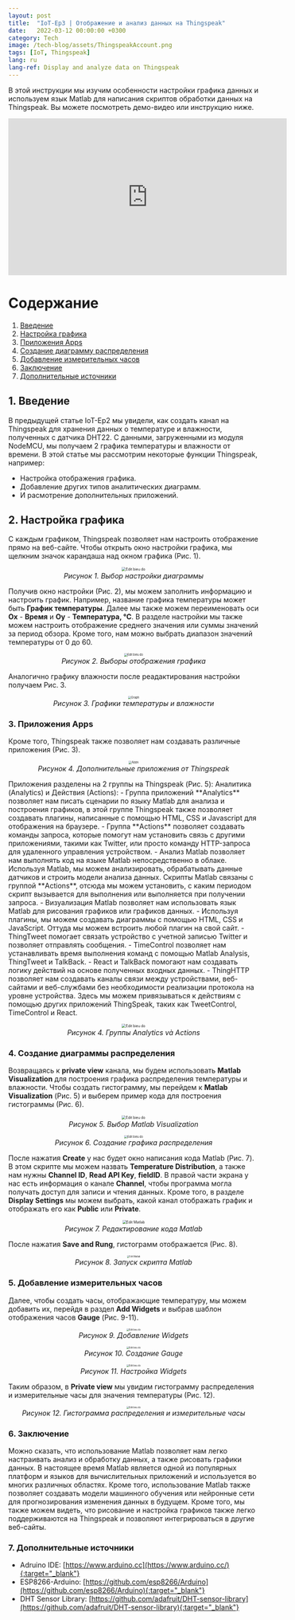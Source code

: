 ```yaml
---
layout: post
title:  "IoT-Ep3 | Отображение и анализ данных на Thingspeak"
date:   2022-03-12 00:00:00 +0300
category: Tech
image: /tech-blog/assets/ThingspeakAccount.png
tags: [IoT, Thingspeak]
lang: ru
lang-ref: Display and analyze data on Thingspeak
---
```

В этой инструкции мы изучим особенности настройки графика данных и используем язык Matlab для написания скриптов обработки данных на Thingspeak. Вы можете посмотреть демо-видео или инструкцию ниже.

<p align="center">
<iframe width="560" height="315" src="https://www.youtube.com/embed/Xu68phWUE6Q" title="YouTube video player" frameborder="0" allow="accelerometer; autoplay; clipboard-write; encrypted-media; gyroscope; picture-in-picture" allowfullscreen></iframe>
</p>

# Содержание
1. [Введение](#Section1)
2. [Настройка графика](#Section2)
3. [Приложения Apps](#Section3)
4. [Создание диаграмму распределения](#Section4)
5. [Добавление измерительных часов](#Section5)
6. [Заключение](#Section6)
7. [Дополнительные источники](#Section7)

## 1. Введение <a name="Section1"></a>
В предыдущей статье IoT-Ep2 мы увидели, как создать канал на Thingspeak для хранения данных о температуре и влажности, полученных с датчика DHT22. С данными, загруженными из модуля NodeMCU, мы получаем 2 графика температуры и влажности от времени.
В этой статье мы рассмотрим некоторые функции Thingspeak, например:
- Настройка отображения графика.
- Добавление других типов аналитических диаграмм.
- И расмотрение дополнительных приложений.

## 2. Настройка графика <a name="Section2"></a>
С каждым графиком, Thingspeak позволяет нам настроить отображение прямо на веб-сайте. Чтобы открыть окно настройки графика, мы щелкним значок карандаша над окном графика (Рис. 1).
<p align="center">
  <img alt="Edit bieu do" src="/tech-blog/assets/EditBieuDo.png" style="zoom:50%">
  <br>
    <em>Рисунок 1. Выбор настройки диаграммы</em>
</p>

Получив окно настройки (Рис. 2), мы можем заполнить информацию и настроить график. Например, название графика температуры может быть **График температуры**. Далее мы также можем переименовать оси **Ох** - **Время** и **Оу** - **Температура, °С**. В разделе настройки мы также можем настроить отображение среднего значения или суммы значений за период обзора. Кроме того, нам можно выбрать диапазон значений температуры от 0 до 60.
<p align="center">
  <img alt="Edit bieu do" src="/tech-blog/assets/FieldOptions.png" style="zoom:40%">
  <br>
    <em>Рисунок 2. Выборы отображения графика</em>
</p>

Аналогично графику влажности после реадактирования настройки получаем Рис. 3.
<p align="center">
  <img alt="Graph" src="/tech-blog/assets/DoThi.png" style="zoom:40%">
  <br>
    <em>Рисунок 3. Графики температуры и влажности</em>
</p>

### 3. Приложения Apps<a name="Section3"></a>
Кроме того, Thingspeak также позволяет нам создавать различные приложения (Рис. 3).
<p align="center">
  <img alt="Apps" src="/tech-blog/assets/ThingspeakApps.png" style="zoom:40%">
  <br>
    <em>Рисунок 4. Дополнительные приложения от Thingspeak</em>
</p>
Приложения разделены на 2 группы на Thingspeak (Рис. 5): Аналитика (Analytics) и Действия (Actions):
- Группа приложений **Analytics** позволяет нам писать сценарии по языку Matlab для анализа и построения графиков, в этой группе Thingspeak также позволяет создавать плагины, написанные с помощью HTML, CSS и Javascript для отображения на браузере.
- Группа **Actions** позволяет создавать команды запроса, которые помогут нам установить связь с другими приложениями, такими как Twitter, или просто команду HTTP-запроса для удаленного управления устройством.
- Анализ Matlab позволяет нам выполнять код на языке Matlab непосредственно в облаке. Используя Matlab, мы можем анализировать, обрабатывать данные датчиков и строить модели анализа данных. Скрипты Matlab связаны с группой **Actions**, отсюда мы можем установить, с каким периодом скрипт вызывается для выполнения или выполняется при получении запроса.
- Визуализация Matlab позволяет нам использовать язык Matlab для рисования графиков или графиков данных.
- Используя плагины, мы можем создавать диаграммы с помощью HTML, CSS и JavaScript. Оттуда мы можем встроить любой плагин на свой сайт.
- ThingTweet помогает связать устройство с учетной записью Twitter и позволяет отправлять сообщения.
- TimeControl позволяет нам устанавливать время выполнения команд с помощью Matlab Analysis, ThingTweet и TalkBack.
- React и TalkBack помогают нам создавать логику действий на основе полученных входных данных.
- ThingHTTP позволяет нам создавать каналы связи между устройствами, веб-сайтами и веб-службами без необходимости реализации протокола на уровне устройства. Здесь мы можем привязываться к действиям с помощью других приложений ThingSpeak, таких как TweetControl, TimeControl и React.

<p align="center">
  <img alt="Edit bieu do" src="/tech-blog/assets/ThingspeakApps2.png" style="zoom:50%">
  <br>
    <em>Рисунок 4. Группы Analytics và Actions</em>
</p>

### 4. Создание диаграммы распределения <a name="Section4"></a>
Возвращаясь к **private view** канала, мы будем использовать **Matlab Visualization** для построения графика распределения температуры и влажности. Чтобы создать гистограмму, мы перейдем к **Matlab Visualization** (Рис. 5) и выберем пример кода для построения гистограммы (Рис. 6).
<p align="center">
  <img alt="Edit bieu do" src="/tech-blog/assets/MatlabVisualization.png" style="zoom:50%">
  <br>
    <em>Рисунок 5. Выбор Matlab Visualization</em>
</p>

<p align="center">
  <img alt="Edit bieu do" src="/tech-blog/assets/MatlabVisualization2.png" style="zoom:40%">
  <br>
    <em>Рисунок 6. Создание графика распределения</em>
</p>

После нажатия **Create** у нас будет окно написания кода Matlab (Рис. 7). В этом скрипте мы можем назвать **Temperature Distribution**, а также нам нужны **Channel ID**, **Read API Key**, **fieldID**. В правой части экрана у нас есть информация о канале **Channel**, чтобы программа могла получать доступ для записи и чтения данных. Кроме того, в разделе **Display Settings** мы можем выбрать, какой канал отображать график и отображать его как **Public** или **Private**.
<p align="center">
  <img alt="Edit Matlab" src="/tech-blog/assets/MatlabVisualization3.png" style="zoom:50%">
  <br>
    <em>Рисунок 7. Редактирование кода Matlab</em>
</p>

После нажатия **Save and Rung**, гистограмм отображается (Рис. 8).
<p align="center">
  <img alt="Edit Matlab" src="/tech-blog/assets/MatlabVisualization4.png" style="zoom:30%">
  <br>
    <em>Рисунок 8. Запуск скрипта Matlab</em>
</p>

### 5. Добавление измерительных часов <a name="Section5"></a>
Далее, чтобы создать часы, отображающие температуру, мы можем добавить их, перейдя в раздел **Add Widgets** и выбрав шаблон отображения часов **Gauge** (Рис. 9-11).
<p align="center">
  <img alt="Edit bieu do" src="/tech-blog/assets/MatlabVisualization5.png" style="zoom:30%">
  <br>
    <em>Рисунок 9. Добавление Widgets</em>
</p>
<p align="center">
  <img alt="Edit bieu do" src="/tech-blog/assets/MatlabVisualization6.png" style="zoom:30%">
  <br>
    <em>Рисунок 10. Создание Gauge</em>
</p>
<p align="center">
  <img alt="Edit bieu do" src="/tech-blog/assets/MatlabVisualization7.png" style="zoom:30%">
  <br>
    <em>Рисунок 11. Настройка Widgets</em>
</p>

Таким образом, в **Private view** мы увидим гистограмму распределения и измерительные часы для значения температуры (Рис. 12).
<p align="center">
  <img alt="Edit bieu do" src="/tech-blog/assets/MatlabVisualization8.png" style="zoom:30%">
  <br>
    <em>Рисунок 12. Гистограмма распределения и измерительные часы</em>
</p>

### 6. Заключение <a name="Section6"></a>
Можно сказать, что использование Matlab позволяет нам легко настраивать анализ и обработку данных, а также рисовать графики данных.
В настоящее время Matlab является одной из популярных платформ и языков для вычислительных приложений и используется во многих различных областях. Кроме того, использование Matlab также позволяет создавать модели машинного обучения или нейронные сети для прогнозирования изменения данных в будущем.
Кроме того, мы также можем видеть, что рисование и настройка графиков также легко поддерживаются на Thingspeak и позволяют интегрироваться в другие веб-сайты.

### 7. Дополнительные источники <a name="Section7"></a>
- Adruino IDE: [https://www.arduino.cc](https://www.arduino.cc/){:target="_blank"}
- ESP8266-Arduino: [https://github.com/esp8266/Arduino](https://github.com/esp8266/Arduino){:target="_blank"}
- DHT Sensor Library: [https://github.com/adafruit/DHT-sensor-library](https://github.com/adafruit/DHT-sensor-library){:target="_blank"}
